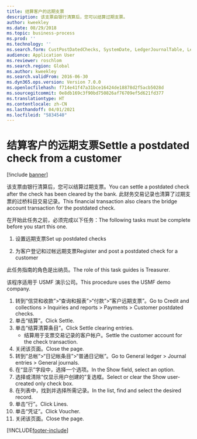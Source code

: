 ```yaml
---
title: 结算客户的远期支票
description: 该支票由银行清算后，您可以结算过期支票。
author: kweekley
ms.date: 08/29/2018
ms.topic: business-process
ms.prod: ''
ms.technology: ''
ms.search.form: CustPostDatedChecks, SystemDate, LedgerJournalTable, LedgerJournalTransDaily, LedgerTransVoucher
audience: Application User
ms.reviewer: roschlom
ms.search.region: Global
ms.author: kweekley
ms.search.validFrom: 2016-06-30
ms.dyn365.ops.version: Version 7.0.0
ms.openlocfilehash: f714e41f47a31bce16424de18878d2f5acb5028d
ms.sourcegitcommit: 0e8db169c3f90bd750826af76709ef5d621fd377
ms.translationtype: HT
ms.contentlocale: zh-CN
ms.lasthandoff: 04/01/2021
ms.locfileid: "5834540"
---
```

# <a name="settle-a-postdated-check-from-a-customer"></a><span data-ttu-id="7ec3a-103">结算客户的远期支票</span><span class="sxs-lookup"><span data-stu-id="7ec3a-103">Settle a postdated check from a customer</span></span>

[!include [banner](../../includes/banner.md)]

<span data-ttu-id="7ec3a-104">该支票由银行清算后，您可以结算过期支票。</span><span class="sxs-lookup"><span data-stu-id="7ec3a-104">You can settle a postdated check after the check has been cleared by the bank.</span></span> <span data-ttu-id="7ec3a-105">此财务交易记录也清算了过期支票的过桥科目交易记录。</span><span class="sxs-lookup"><span data-stu-id="7ec3a-105">This financial transaction also clears the bridge account transaction for the postdated check.</span></span> 

<span data-ttu-id="7ec3a-106">在开始此任务之前，必须完成以下任务：</span><span class="sxs-lookup"><span data-stu-id="7ec3a-106">The following tasks must be complete before you start this one.</span></span>

1) <span data-ttu-id="7ec3a-107">设置远期支票</span><span class="sxs-lookup"><span data-stu-id="7ec3a-107">Set up postdated checks</span></span>

2) <span data-ttu-id="7ec3a-108">为客户登记和过帐远期支票</span><span class="sxs-lookup"><span data-stu-id="7ec3a-108">Register and post a postdated check for a customer</span></span> 



<span data-ttu-id="7ec3a-109">此任务指南的角色是出纳员。</span><span class="sxs-lookup"><span data-stu-id="7ec3a-109">The role of this task guides is Treasurer.</span></span>



<span data-ttu-id="7ec3a-110">该程序适用于 USMF 演示公司。</span><span class="sxs-lookup"><span data-stu-id="7ec3a-110">This procedure uses the USMF demo company.</span></span>

1. <span data-ttu-id="7ec3a-111">转到“信贷和收款”>“查询和报表”>“付款”>“客户远期支票”。</span><span class="sxs-lookup"><span data-stu-id="7ec3a-111">Go to Credit and collections > Inquiries and reports > Payments > Customer postdated checks.</span></span>
2. <span data-ttu-id="7ec3a-112">单击“结算”。</span><span class="sxs-lookup"><span data-stu-id="7ec3a-112">Click Settle.</span></span>
3. <span data-ttu-id="7ec3a-113">单击“结算清算条目”。</span><span class="sxs-lookup"><span data-stu-id="7ec3a-113">Click Settle clearing entries.</span></span>
    * <span data-ttu-id="7ec3a-114">结算用于支票交易记录的客户帐户。</span><span class="sxs-lookup"><span data-stu-id="7ec3a-114">Settle the customer account for the check transaction.</span></span>  
4. <span data-ttu-id="7ec3a-115">关闭该页面。</span><span class="sxs-lookup"><span data-stu-id="7ec3a-115">Close the page.</span></span>
5. <span data-ttu-id="7ec3a-116">转到“总帐”>“日记帐条目”>“普通日记帐”。</span><span class="sxs-lookup"><span data-stu-id="7ec3a-116">Go to General ledger > Journal entries > General journals.</span></span>
6. <span data-ttu-id="7ec3a-117">在“显示”字段中，选择一个选项。</span><span class="sxs-lookup"><span data-stu-id="7ec3a-117">In the Show field, select an option.</span></span>
7. <span data-ttu-id="7ec3a-118">选择或清除“仅显示用户创建的”复选框。</span><span class="sxs-lookup"><span data-stu-id="7ec3a-118">Select or clear the Show user-created only check box.</span></span>
8. <span data-ttu-id="7ec3a-119">在列表中，找到并选择所需记录。</span><span class="sxs-lookup"><span data-stu-id="7ec3a-119">In the list, find and select the desired record.</span></span>
9. <span data-ttu-id="7ec3a-120">单击“行”。</span><span class="sxs-lookup"><span data-stu-id="7ec3a-120">Click Lines.</span></span>
10. <span data-ttu-id="7ec3a-121">单击“凭证”。</span><span class="sxs-lookup"><span data-stu-id="7ec3a-121">Click Voucher.</span></span>
11. <span data-ttu-id="7ec3a-122">关闭该页面。</span><span class="sxs-lookup"><span data-stu-id="7ec3a-122">Close the page.</span></span>



[!INCLUDE[footer-include](../../../includes/footer-banner.md)]